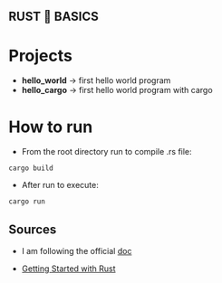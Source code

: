 ## **RUST 🦀 BASICS**

# Projects

- **hello_world** -> first hello world program
- **hello_cargo** -> first hello world program with cargo

# How to run

- From the root directory run to compile .rs file:

`cargo build`

- After run to execute:

`cargo run`

## Sources

- I am following the official [doc](https://doc.rust-lang.org/book/)

- [Getting Started with Rust](https://doc.rust-lang.org/book/ch01-00-getting-started.html)
